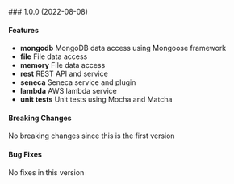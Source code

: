 <a name="1.0.0"></a> ### 1.0.0 (2022-08-08)

#### Features
* **mongodb** MongoDB data access using Mongoose framework
* **file** File data access 
* **memory** File data access 
* **rest** REST API and service
* **seneca** Seneca service and plugin
* **lambda** AWS lambda service
* **unit tests** Unit tests using Mocha and Matcha

#### Breaking Changes
No breaking changes since this is the first version

#### Bug Fixes
No fixes in this version

